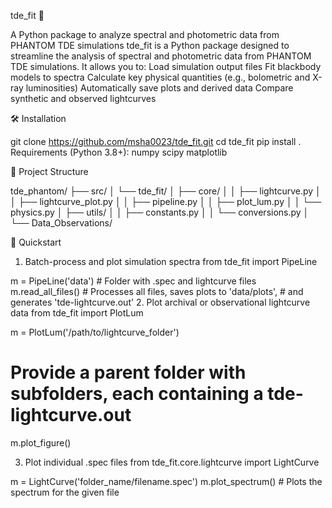 tde_fit 🌠

A Python package to analyze spectral and photometric data from PHANTOM TDE simulations
tde_fit is a Python package designed to streamline the analysis of spectral and photometric data from PHANTOM TDE simulations. It allows you to:
Load simulation output files
Fit blackbody models to spectra
Calculate key physical quantities (e.g., bolometric and X-ray luminosities)
Automatically save plots and derived data
Compare synthetic and observed lightcurves

🛠️ Installation

git clone https://github.com/msha0023/tde_fit.git
cd tde_fit
pip install .
Requirements (Python 3.8+):
numpy
scipy
matplotlib

📁 Project Structure

tde_phantom/
├── src/
│   └── tde_fit/
│       ├── core/
│       │   ├── lightcurve.py
│       │   ├── lightcurve_plot.py
│       │   ├── pipeline.py
│       │   ├── plot_lum.py
│       │   └── physics.py
│       ├── utils/
│       │   ├── constants.py
│       │   └── conversions.py
│       └── Data_Observations/

🚀 Quickstart

1. Batch-process and plot simulation spectra
from tde_fit import PipeLine

m = PipeLine('data')               # Folder with .spec and lightcurve files
m.read_all_files()                # Processes all files, saves plots to 'data/plots',
                                  # and generates 'tde-lightcurve.out'
2. Plot archival or observational lightcurve data
from tde_fit import PlotLum

m = PlotLum('/path/to/lightcurve_folder')  
# Provide a parent folder with subfolders, each containing a tde-lightcurve.out
m.plot_figure()

3. Plot individual .spec files
from tde_fit.core.lightcurve import LightCurve

m = LightCurve('folder_name/filename.spec')
m.plot_spectrum()    # Plots the spectrum for the given file